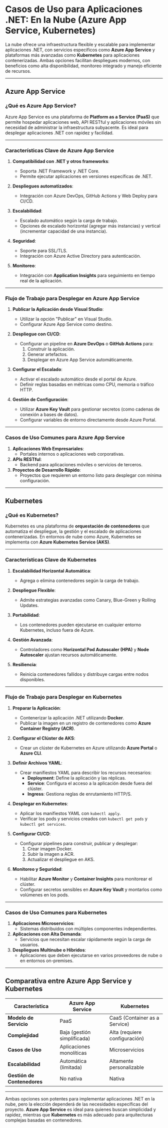 # Casos de Uso para Aplicaciones .NET: En la Nube (Azure App Service, Kubernetes)

La nube ofrece una infraestructura flexible y escalable para implementar aplicaciones .NET, con servicios específicos como **Azure App Service** y plataformas más avanzadas como **Kubernetes** para aplicaciones contenerizadas. Ambas opciones facilitan despliegues modernos, con beneficios como alta disponibilidad, monitoreo integrado y manejo eficiente de recursos.

---

## Azure App Service

### **¿Qué es Azure App Service?**
Azure App Service es una plataforma de **Platform as a Service (PaaS)** que permite hospedar aplicaciones web, API RESTful y aplicaciones móviles sin necesidad de administrar la infraestructura subyacente. Es ideal para desplegar aplicaciones .NET con rapidez y facilidad.

---

### **Características Clave de Azure App Service**
1. **Compatibilidad con .NET y otros frameworks**:
   - Soporta .NET Framework y .NET Core.
   - Permite ejecutar aplicaciones en versiones específicas de .NET.

2. **Despliegues automatizados**:
   - Integración con Azure DevOps, GitHub Actions y Web Deploy para CI/CD.

3. **Escalabilidad**:
   - Escalado automático según la carga de trabajo.
   - Opciones de escalado horizontal (agregar más instancias) y vertical (incrementar capacidad de una instancia).

4. **Seguridad**:
   - Soporte para SSL/TLS.
   - Integración con Azure Active Directory para autenticación.

5. **Monitoreo**:
   - Integración con **Application Insights** para seguimiento en tiempo real de la aplicación.

---

### **Flujo de Trabajo para Desplegar en Azure App Service**

1. **Publicar la Aplicación desde Visual Studio**:
   - Utilizar la opción "Publicar" en Visual Studio.
   - Configurar Azure App Service como destino.

2. **Despliegue con CI/CD**:
   - Configurar un pipeline en **Azure DevOps** o **GitHub Actions** para:
     1. Construir la aplicación.
     2. Generar artefactos.
     3. Desplegar en Azure App Service automáticamente.

3. **Configurar el Escalado**:
   - Activar el escalado automático desde el portal de Azure.
   - Definir reglas basadas en métricas como CPU, memoria o tráfico HTTP.

4. **Gestión de Configuración**:
   - Utilizar **Azure Key Vault** para gestionar secretos (como cadenas de conexión a bases de datos).
   - Configurar variables de entorno directamente desde Azure Portal.

---

### **Casos de Uso Comunes para Azure App Service**
1. **Aplicaciones Web Empresariales**:
   - Portales internos o aplicaciones web corporativas.
2. **APIs RESTful**:
   - Backend para aplicaciones móviles o servicios de terceros.
3. **Proyectos de Desarrollo Rápido**:
   - Proyectos que requieren un entorno listo para desplegar con mínima configuración.

---

## Kubernetes

### **¿Qué es Kubernetes?**
Kubernetes es una plataforma de **orquestación de contenedores** que automatiza el despliegue, la gestión y el escalado de aplicaciones contenerizadas. En entornos de nube como Azure, Kubernetes se implementa con **Azure Kubernetes Service (AKS)**.

---

### **Características Clave de Kubernetes**
1. **Escalabilidad Horizontal Automática**:
   - Agrega o elimina contenedores según la carga de trabajo.
   
2. **Despliegue Flexible**:
   - Admite estrategias avanzadas como Canary, Blue-Green y Rolling Updates.

3. **Portabilidad**:
   - Los contenedores pueden ejecutarse en cualquier entorno Kubernetes, incluso fuera de Azure.

4. **Gestión Avanzada**:
   - Controladores como **Horizontal Pod Autoscaler (HPA)** y **Node Autoscaler** ajustan recursos automáticamente.

5. **Resiliencia**:
   - Reinicia contenedores fallidos y distribuye cargas entre nodos disponibles.

---

### **Flujo de Trabajo para Desplegar en Kubernetes**

1. **Preparar la Aplicación**:
   - Contenerizar la aplicación .NET utilizando **Docker**.
   - Publicar la imagen en un registro de contenedores como **Azure Container Registry (ACR)**.

2. **Configurar el Clúster de AKS**:
   - Crear un clúster de Kubernetes en Azure utilizando **Azure Portal** o **Azure CLI**.

3. **Definir Archivos YAML**:
   - Crear manifiestos YAML para describir los recursos necesarios:
     - **Deployment**: Define la aplicación y las réplicas.
     - **Service**: Configura el acceso a la aplicación desde fuera del clúster.
     - **Ingress**: Gestiona reglas de enrutamiento HTTP/S.

4. **Desplegar en Kubernetes**:
   - Aplicar los manifiestos YAML con `kubectl apply`.
   - Verificar los pods y servicios creados con `kubectl get pods` y `kubectl get services`.

5. **Configurar CI/CD**:
   - Configurar pipelines para construir, publicar y desplegar:
     1. Crear imagen Docker.
     2. Subir la imagen a ACR.
     3. Actualizar el despliegue en AKS.

6. **Monitoreo y Seguridad**:
   - Habilitar **Azure Monitor** y **Container Insights** para monitorear el clúster.
   - Configurar secretos sensibles en **Azure Key Vault** y montarlos como volúmenes en los pods.

---

### **Casos de Uso Comunes para Kubernetes**
1. **Aplicaciones Microservicios**:
   - Sistemas distribuidos con múltiples componentes independientes.
2. **Aplicaciones con Alta Demanda**:
   - Servicios que necesitan escalar rápidamente según la carga de usuarios.
3. **Despliegues Multinube o Híbridos**:
   - Aplicaciones que deben ejecutarse en varios proveedores de nube o en entornos on-premises.

---

## Comparativa entre Azure App Service y Kubernetes

| Característica               | Azure App Service          | Kubernetes                      |
|------------------------------|----------------------------|---------------------------------|
| **Modelo de Servicio**       | PaaS                       | CaaS (Container as a Service)  |
| **Complejidad**              | Baja (gestión simplificada)| Alta (requiere configuración)  |
| **Casos de Uso**             | Aplicaciones monolíticas   | Microservicios                 |
| **Escalabilidad**            | Automática (limitada)      | Altamente personalizable       |
| **Gestión de Contenedores**  | No nativa                  | Nativa                         |

---

Ambas opciones son potentes para implementar aplicaciones .NET en la nube, pero la elección dependerá de las necesidades específicas del proyecto. **Azure App Service** es ideal para quienes buscan simplicidad y rapidez, mientras que **Kubernetes** es más adecuado para arquitecturas complejas basadas en contenedores.
